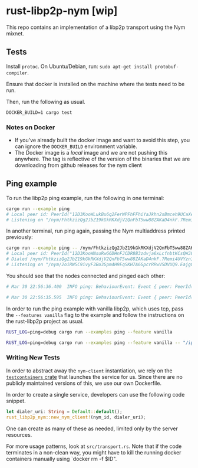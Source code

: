 # rust-libp2p-nym [wip]

This repo contains an implementation of a libp2p transport using the Nym mixnet.

## Tests

Install `protoc`. On Ubuntu/Debian, run: `sudo apt-get install
protobuf-compiler`.

Ensure that docker is installed on the machine where the tests need to
be run.

Then, run the following as usual.

```
DOCKER_BUILD=1 cargo test
```

### Notes on Docker

* If you've already built the docker image and want to avoid this step,
  you can ignore the `DOCKER_BUILD` environment variable.
* The Docker image is a *local* image and we are not pushing this
  anywhere. The tag is reflective of the version of the binaries that
  we are downloading from github releases for the nym client

## Ping example

To run the libp2p ping example, run the following in one terminal:
```bash
cargo run --example ping
# Local peer id: PeerId("12D3KooWLukBu6q2FerWPFhFFhiYaJkhn2sBmceh9UCaXe6hJf5D")
# Listening on "/nym/FhtkzizQg2JbZ19kGkRKXdjV2QnFbT5ww88ZAKaD4nkF.7Remi4UVYzn1yL3qYtEcQBGh6tzTYxMdYB4uqyHVc5Z4@62F81C9GrHDRja9WCqozemRFSzFPMecY85MbGwn6efve"
```

In another terminal, run ping again, passing the Nym multiaddress printed previously:
```bash
cargo run --example ping -- /nym/FhtkzizQg2JbZ19kGkRKXdjV2QnFbT5ww88ZAKaD4nkF.7Remi4UVYzn1yL3qYtEcQBGh6tzTYxMdYB4uqyHVc5Z4@62F81C9GrHDRja9WCqozemRFSzFPMecY85MbGwn6efve
# Local peer id: PeerId("12D3KooWNsuRwG6DHnFJCDR8B3zdvja6xLcfnbtKCsQWJ8eppyWC")
# Dialed /nym/FhtkzizQg2JbZ19kGkRKXdjV2QnFbT5ww88ZAKaD4nkF.7Remi4UVYzn1yL3qYtEcQBGh6tzTYxMdYB4uqyHVc5Z4@62F81C9GrHDRja9WCqozemRFSzFPMecY85MbGwn6efve
# Listening on "/nym/2oiRW5C9ivyF3Bo3Gpm4H9EqSKH7A6GpcrRRwVSDVUQ9.EajgCnhzimsP6KskUwKcEj8VFCmHR78s2J6FHWcZ4etR@Fo4f4SQLdoyoGkFae5TpVhRVoXCF8UiypLVGtGjujVPf"
```

You should see that the nodes connected and pinged each other:
```bash
# Mar 30 22:56:36.400  INFO ping: BehaviourEvent: Event { peer: PeerId("12D3KooWGf2oYd6U2nrLzfDrN9zxsjSQjPsMh2oDJPUQ9hiHMNtf"), result: Ok(Ping { rtt: 1.06836675s }) }
```
```bash
# Mar 30 22:56:35.595  INFO ping: BehaviourEvent: Event { peer: PeerId("12D3KooWMd5ak31DXuZq7x1JuFSR6toA5RDQrPaHrfXEhy7vqqpC"), result: Ok(Pong) }
```

In order to run the ping example with vanilla libp2p, which uses tcp, pass the
`--features vanilla` flag to the example and follow the instructions on the
rust-libp2p project as usual.

```bash
RUST_LOG=ping=debug cargo run --examples ping --feature vanilla
```

```bash
RUST_LOG=ping=debug cargo run --examples ping --feature vanilla -- "/ip4/127.0.0.1/tcp/$PORT"
```

### Writing New Tests

In order to abstract away the `nym-client` instantiation, we rely on the
[`testcontainers`
crate](https://docs.rs/testcontainers/latest/testcontainers/index.html) that
launches the service for us. Since there are no publicly maintained versions of
this, we use our own Dockerfile.

In order to create a single service, developers can use the following code
snippet.

```rust
let dialer_uri: String = Default::default();
rust_libp2p_nym::new_nym_client!(nym_id, dialer_uri);
```

One can create as many of these as needed, limited only by the server resources.

For more usage patterns, look at `src/transport.rs`. Note that if the code terminates
in a non-clean way, you might have to kill the running docker containers
manually using `docker rm -f $ID".
